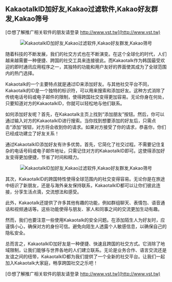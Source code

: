 ## **KakaotalkID加好友,Kakao过滤软件,Kakao好友群发,Kakao筛号**

[😍想了解推广相关软件的朋友请登录 http://www.vst.tw](http://www.vst.tw)

 <center><img src="https://vst.tw/MP4/tuiguang/png/2.png" alt="KakaotalkID加好友,Kakao过滤软件,Kakao好友群发,Kakao筛号"></center>

随着科技的不断发展，我们的社交方式也在不断演变。在这个全球化的时代，人们越来越需要一种便捷、跨国的社交工具来连接彼此。而Kakaotalk作为韩国最受欢迎的即时通讯应用程序之一，其独特的功能和用户友好的界面使其成为了全球范围内的热门选择。

Kakaotalk的一个主要特点就是通过ID来添加好友。与其他社交平台不同，Kakaotalk的ID是一个独特的标识符，可以用来搜索和添加好友。这种方式消除了传统电话号码或电子邮件的限制，使得跨国社交变得更加容易。无论你身在何处，只要知道对方的KakaotalkID，你就可以轻松地与他们联系。

如何添加好友呢？首先，在Kakaotalk主页上找到“添加朋友”按钮。然后，你可以通过输入对方的KakaotalkID进行搜索。当你找到想要添加的好友后，只需点击“添加”按钮，对方将会收到你的请求。如果对方接受了你的请求，恭喜你，你们已经成功建立了好友关系！

通过KakaotalkID添加好友有许多优势。首先，它简化了社交过程。不需要记住复杂的电话号码或电子邮件地址，只需记住对方的KakaotalkID即可。这使得添加好友变得更加便捷，节省了时间和精力。

 <center><img src="https://vst.tw/MP4/tuiguang/png/0.png" alt="KakaotalkID加好友,Kakao过滤软件,Kakao好友群发,Kakao筛号"></center>

其次，KakaotalkID的跨国特性使得全球范围内的社交变得容易。无论你是在旅途中结识了新朋友，还是与海外亲友保持联系，KakaotalkID都可以让你们彼此连接，分享生活点滴，交流想法和感受。

此外，Kakaotalk还提供了许多其他有趣的功能，例如群组聊天、表情包、语音通话和视频通话等。这些功能使得与朋友、家人和同事之间的交流更加生动有趣。

然而，我们也要注意一些使用Kakaotalk的安全问题。在添加陌生人为好友时，应谨慎小心，确保对方的身份可信。避免向陌生人透露个人敏感信息，以确保自己的隐私安全。

总而言之，KakaotalkID加好友是一种便捷、快速且跨国的社交方式。它消除了地域限制，让我们能够与世界各地的人们建立联系。无论是业务合作、语言交流还是友谊之间的纽带，KakaotalkID都为我们提供了一个全新的社交平台。让我们一起加入Kakaotalk大家庭，畅享跨国社交之乐吧！

[😍想了解推广相关软件的朋友请登录 http://www.vst.tw](http://www.vst.tw)



